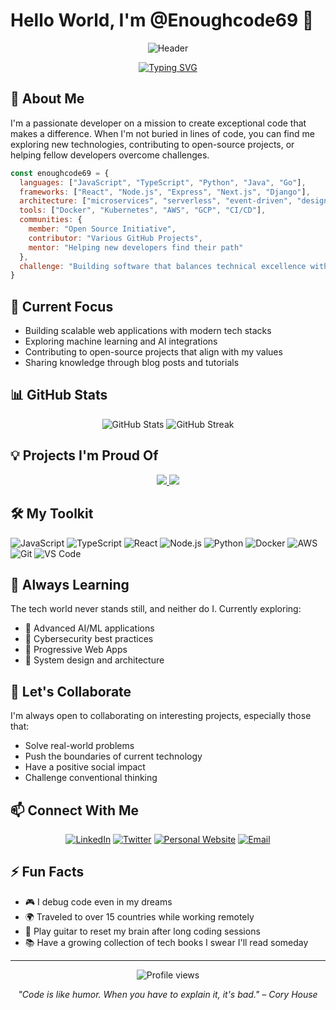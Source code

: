 # Hello World, I'm @Enoughcode69 👋

<div align="center">
  
  ![Header](https://raw.githubusercontent.com/Enoughcode69/Enoughcode69/main/assets/header-image.gif)
  
  [![Typing SVG](https://readme-typing-svg.herokuapp.com?font=Fira+Code&pause=1000&color=F7F7F7&center=true&vCenter=true&width=435&lines=Full+Stack+Developer;Open+Source+Enthusiast;Problem+Solver;Tech+Explorer)](https://git.io/typing-svg)

</div>

## 🚀 About Me

I'm a passionate developer on a mission to create exceptional code that makes a difference. When I'm not buried in lines of code, you can find me exploring new technologies, contributing to open-source projects, or helping fellow developers overcome challenges.

```javascript
const enoughcode69 = {
  languages: ["JavaScript", "TypeScript", "Python", "Java", "Go"],
  frameworks: ["React", "Node.js", "Express", "Next.js", "Django"],
  architecture: ["microservices", "serverless", "event-driven", "design patterns"],
  tools: ["Docker", "Kubernetes", "AWS", "GCP", "CI/CD"],
  communities: {
    member: "Open Source Initiative",
    contributor: "Various GitHub Projects",
    mentor: "Helping new developers find their path"
  },
  challenge: "Building software that balances technical excellence with user experience"
}
```

## 🔭 Current Focus

- Building scalable web applications with modern tech stacks
- Exploring machine learning and AI integrations
- Contributing to open-source projects that align with my values
- Sharing knowledge through blog posts and tutorials

## 📊 GitHub Stats

<div align="center">
  <img src="https://github-readme-stats.vercel.app/api?username=enoughcode69&show_icons=true&theme=radical" alt="GitHub Stats" />
  <img src="https://github-readme-streak-stats.herokuapp.com/?user=enoughcode69&theme=radical" alt="GitHub Streak" />
</div>

## 💡 Projects I'm Proud Of

<div align="center">
  <a href="https://github.com/enoughcode69/project-1">
    <img src="https://github-readme-stats.vercel.app/api/pin/?username=enoughcode69&repo=project-1&theme=radical" />
  </a>
  <a href="https://github.com/enoughcode69/project-2">
    <img src="https://github-readme-stats.vercel.app/api/pin/?username=enoughcode69&repo=project-2&theme=radical" />
  </a>
</div>

## 🛠️ My Toolkit

![JavaScript](https://img.shields.io/badge/-JavaScript-F7DF1E?style=flat-square&logo=javascript&logoColor=black)
![TypeScript](https://img.shields.io/badge/-TypeScript-3178C6?style=flat-square&logo=typescript&logoColor=white)
![React](https://img.shields.io/badge/-React-61DAFB?style=flat-square&logo=react&logoColor=black)
![Node.js](https://img.shields.io/badge/-Node.js-339933?style=flat-square&logo=node.js&logoColor=white)
![Python](https://img.shields.io/badge/-Python-3776AB?style=flat-square&logo=python&logoColor=white)
![Docker](https://img.shields.io/badge/-Docker-2496ED?style=flat-square&logo=docker&logoColor=white)
![AWS](https://img.shields.io/badge/-AWS-232F3E?style=flat-square&logo=amazon-aws&logoColor=white)
![Git](https://img.shields.io/badge/-Git-F05032?style=flat-square&logo=git&logoColor=white)
![VS Code](https://img.shields.io/badge/-VS%20Code-007ACC?style=flat-square&logo=visual-studio-code&logoColor=white)

## 🌱 Always Learning

The tech world never stands still, and neither do I. Currently exploring:

- 🤖 Advanced AI/ML applications
- 🔐 Cybersecurity best practices
- 📱 Progressive Web Apps
- 🧠 System design and architecture

## 💞️ Let's Collaborate

I'm always open to collaborating on interesting projects, especially those that:
- Solve real-world problems
- Push the boundaries of current technology
- Have a positive social impact
- Challenge conventional thinking

## 📫 Connect With Me

<div align="center">
  
[![LinkedIn](https://img.shields.io/badge/LinkedIn-0077B5?style=for-the-badge&logo=linkedin&logoColor=white)](https://linkedin.com/in/yourprofile)
[![Twitter](https://img.shields.io/badge/Twitter-1DA1F2?style=for-the-badge&logo=twitter&logoColor=white)](https://twitter.com/yourhandle)
[![Personal Website](https://img.shields.io/badge/Website-FF5722?style=for-the-badge&logo=safari&logoColor=white)](https://yourwebsite.com)
[![Email](https://img.shields.io/badge/Email-D14836?style=for-the-badge&logo=gmail&logoColor=white)](mailto:your.email@example.com)

</div>

## ⚡ Fun Facts

- 🎮 I debug code even in my dreams
- 🌍 Traveled to over 15 countries while working remotely
- 🎸 Play guitar to reset my brain after long coding sessions
- 📚 Have a growing collection of tech books I swear I'll read someday

---

<div align="center">
  <img src="https://komarev.com/ghpvc/?username=enoughcode69&color=blueviolet&style=flat-square" alt="Profile views" />
  
  <p><i>"Code is like humor. When you have to explain it, it's bad." – Cory House</i></p>
</div>

<!--
This README is customizable! Feel free to modify, add or remove sections to make it truly yours.
Don't forget to replace the placeholder usernames, links and repository names with your actual information.
-->
